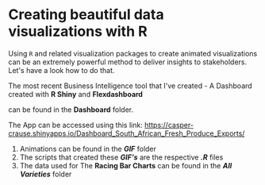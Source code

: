 # Creating beautiful data visualizations with R
Using `R` and related visualization packages to create animated visualizations can be an extremely powerful method to deliver insights to stakeholders. Let's have a look how to do that.

The most recent Business Intelligence tool that I've created - A Dashboard created with __R Shiny__ and __Flexdashboard__

can be found in the __Dashboard__ folder.

The App can be accessed using this link:
https://casper-crause.shinyapps.io/Dashboard_South_African_Fresh_Produce_Exports/

1. Animations can be found in the ___GIF___ folder
2. The scripts that created these ___GIF's___ are the respective ___.R___ files
3. The data used for The __Racing Bar Charts__ can be found in the ___All Varieties___ folder